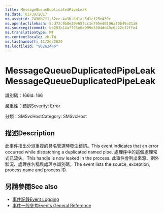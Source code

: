 ```yaml
---
title: MessageQueueDuplicatedPipeLeak
ms.date: 03/30/2017
ms.assetid: 743db7f1-32cc-4a3b-8d1a-5d1cf25e439c
ms.openlocfilehash: 8cd72c9b8e20e65fcc1e795ed0f06af0b49e21a8
ms.sourcegitcommit: bc293b14af795e0e999e3304dd40c0222cf2ffe4
ms.translationtype: MT
ms.contentlocale: zh-TW
ms.lasthandoff: 11/26/2020
ms.locfileid: "96262446"
---
```

# <a name="messagequeueduplicatedpipeleak"></a><span data-ttu-id="d87ac-102">MessageQueueDuplicatedPipeLeak</span><span class="sxs-lookup"><span data-stu-id="d87ac-102">MessageQueueDuplicatedPipeLeak</span></span>

<span data-ttu-id="d87ac-103">識別碼：166</span><span class="sxs-lookup"><span data-stu-id="d87ac-103">Id: 166</span></span>  
  
 <span data-ttu-id="d87ac-104">嚴重性：錯誤</span><span class="sxs-lookup"><span data-stu-id="d87ac-104">Severity: Error</span></span>  
  
 <span data-ttu-id="d87ac-105">分類：SMSvcHost</span><span class="sxs-lookup"><span data-stu-id="d87ac-105">Category: SMSvcHost</span></span>  
  
## <a name="description"></a><span data-ttu-id="d87ac-106">描述</span><span class="sxs-lookup"><span data-stu-id="d87ac-106">Description</span></span>  

 <span data-ttu-id="d87ac-107">此事件指出分派重複的具名管道時發生錯誤。</span><span class="sxs-lookup"><span data-stu-id="d87ac-107">This event indicates that an error occurred while dispatching a duplicated named pipe.</span></span> <span data-ttu-id="d87ac-108">處理序中的這個處理常式已流失。</span><span class="sxs-lookup"><span data-stu-id="d87ac-108">This handle is now leaked in the process.</span></span> <span data-ttu-id="d87ac-109">此事件會列出來源、例外狀況、處理序名稱與處理序識別碼。</span><span class="sxs-lookup"><span data-stu-id="d87ac-109">The event lists the source, exception, process name and process ID.</span></span>  
  
## <a name="see-also"></a><span data-ttu-id="d87ac-110">另請參閱</span><span class="sxs-lookup"><span data-stu-id="d87ac-110">See also</span></span>

- [<span data-ttu-id="d87ac-111">事件記錄</span><span class="sxs-lookup"><span data-stu-id="d87ac-111">Event Logging</span></span>](index.md)
- [<span data-ttu-id="d87ac-112">事件一般參考</span><span class="sxs-lookup"><span data-stu-id="d87ac-112">Events General Reference</span></span>](events-general-reference.md)
